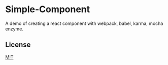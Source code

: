# Simple-Component
A demo of creating a react component with webpack, babel, karma, mocha enzyme.

## License
[MIT](https://opensource.org/licenses/mit-license.php)
